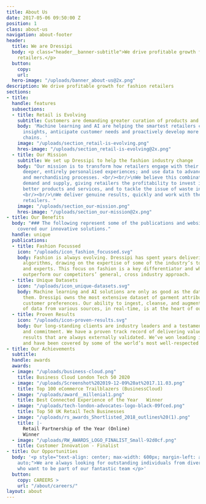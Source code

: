 ```yaml
---
title: About Us
date: 2017-05-06 09:50:00 Z
position: 1
class: about-us
navigation: about-footer
header:
  title: We are Dressipi
  body: <p class="header__banner-subtitle">We drive profitable growth for fashion
    retailers.</p>
  button:
    copy: 
    url: 
  hero-image: "/uploads/banner_about-us@2x.png"
description: We drive profitable growth for fashion retailers
sections:
- title: 
  handle: features
  subsections:
  - title: Retail is Evolving
    subtitle: Customers are demanding greater curation of products and less wastage
    body: 'Machine learning and AI are helping the smartest retailers capture deeper
      insights, anticipate customer needs and proactively develop more efficient supply
      chains. '
    image: "/uploads/section_retail-is-evolving.png"
    hres-image: "/uploads/section_retail-is-evolving@2x.png"
  - title: Our Mission
    subtitle: We set up Dressipi to help the fashion industry change
    body: "Our mission is to transform how retailers engage with their customers through
      deeper, entirely personalised experiences; and use data to advance the buying
      and merchandising processes. <br/><br/>\nWe believe this combination optimises
      demand and supply, giving retailers the profitability to invest in creating
      better products and services, and to tackle the issue of waste in the industry.
      <br/><br/>\nWe deliver genuine results, quickly and work with the world’s leading
      retailers. "
    image: "/uploads/section_our-mission.png"
    hres-image: "/uploads/section_our-mission@2x.png"
- title: Our Benefits
  body: "### The following represent some of the publications and websites that have
    covered our innovative solutions."
  handle: unique
  publications:
  - title: Fashion Focussed
    icon: "/uploads/icon_fashion_focussed.svg"
    body: Fashion is always evolving. Dressipi has spent years delivering fashion-specific
      algorithms, drawing on the expertise of some of the industry’s top stylists
      and experts. This focus on fashion is a key differentiator and why we consistently
      outperform our competitors’ general, cross industry approach.
  - title: Unique Datasets
    icon: "/uploads/icon_unique-datasets.svg"
    body: Machine learning and AI solutions are only as good as the data that feeds
      them. Dressipi owns the most extensive dataset of garment attributes and fashion-specific
      customer preferences. Our ability to ingest, cleanse, and augment huge quantities
      of data from various sources, in real-time, is at the heart of our platform.
  - title: Proven Results
    icon: "/uploads/icon-proven-results.svg"
    body: Our long-standing clients are industry leaders and a testament to our passion
      and commitment. We have a proven track record of delivering value quickly, with
      results that are always externally validated. We’ve won leading industry awards
      and have been covered by some of the world’s most well-respected publications.
- title: Our Achievements
  subtitle: 
  handle: awards
  awards:
  - image: "/uploads/business-cloud.png"
    title: Business Cloud London Tech 50 2020
  - image: "/uploads/Screenshot%202019-12-09%20at%2017.11.03.png"
    title: Top 100 eCommerce Trailblazers (BusinessCloud)
  - image: "/uploads/award__millenial1.png"
    title: Best Connected Experience of the Year   Winner
  - image: "/uploads/tech-london-advocates-logo-black-09fced.png"
    title: Top 50 UK Retail Tech Businesses
  - image: "/uploads/rs_awards_Shortlisted_2018_outlines%20(1).png"
    title: |-
      Retail Partnership of the Year (Online)
      Winner
  - image: "/uploads/RW_AWARDS_LOGO_FINALIST_Small-92d0cf.png"
    title: Customer Innovation - Finalist
- title: Our Opportunities
  body: '<p style="text-align: center; max-width: 600px; margin-left: auto; margin-right:
    auto;">We are always looking for outstanding individuals from diverse backgrounds
    who want to be part of our fantastic team </p>'
  button:
    copy: CAREERS >
    url: "/about/careers/"
layout: about
---
```


